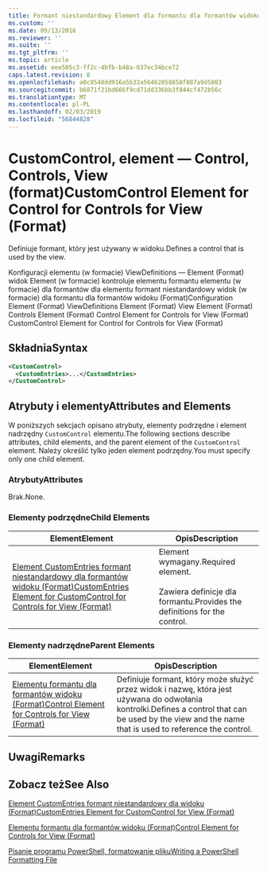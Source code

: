 ```yaml
---
title: Formant niestandardowy Element dla formantu dla formantów widoku (Format) | Dokumentacja firmy Microsoft
ms.custom: ''
ms.date: 09/13/2016
ms.reviewer: ''
ms.suite: ''
ms.tgt_pltfrm: ''
ms.topic: article
ms.assetid: eee505c3-ff2c-4bfb-b48a-037ec34bce72
caps.latest.revision: 8
ms.openlocfilehash: a0c8548dd916a5b32a56462058858f887a9d5803
ms.sourcegitcommit: b6871f21bd666f9cd71dd336bb3f844cf472b56c
ms.translationtype: MT
ms.contentlocale: pl-PL
ms.lasthandoff: 02/03/2019
ms.locfileid: "56844828"
---
```

# <a name="customcontrol-element-for-control-for-controls-for-view-format"></a><span data-ttu-id="f7ef9-102">CustomControl, element — Control, Controls, View (format)</span><span class="sxs-lookup"><span data-stu-id="f7ef9-102">CustomControl Element for Control for Controls for View (Format)</span></span>

<span data-ttu-id="f7ef9-103">Definiuje formant, który jest używany w widoku.</span><span class="sxs-lookup"><span data-stu-id="f7ef9-103">Defines a control that is used by the view.</span></span>

<span data-ttu-id="f7ef9-104">Konfiguracji elementu (w formacie) ViewDefinitions — Element (Format) widok Element (w formacie) kontroluje elementu formantu elementu (w formacie) dla formantów dla elementu formant niestandardowy widok (w formacie) dla formantu dla formantów widoku (Format)</span><span class="sxs-lookup"><span data-stu-id="f7ef9-104">Configuration Element (Format) ViewDefinitions Element (Format) View Element (Format) Controls Element (Format) Control Element for Controls for View (Format) CustomControl Element for Control for Controls for View (Format)</span></span>

## <a name="syntax"></a><span data-ttu-id="f7ef9-105">Składnia</span><span class="sxs-lookup"><span data-stu-id="f7ef9-105">Syntax</span></span>

```xml
<CustomControl>
  <CustomEntries>...</CustomEntries>
</CustomControl>
```

## <a name="attributes-and-elements"></a><span data-ttu-id="f7ef9-106">Atrybuty i elementy</span><span class="sxs-lookup"><span data-stu-id="f7ef9-106">Attributes and Elements</span></span>

<span data-ttu-id="f7ef9-107">W poniższych sekcjach opisano atrybuty, elementy podrzędne i element nadrzędny `CustomControl` elementu.</span><span class="sxs-lookup"><span data-stu-id="f7ef9-107">The following sections describe attributes, child elements, and the parent element of the `CustomControl` element.</span></span> <span data-ttu-id="f7ef9-108">Należy określić tylko jeden element podrzędny.</span><span class="sxs-lookup"><span data-stu-id="f7ef9-108">You must specify only one child element.</span></span>

### <a name="attributes"></a><span data-ttu-id="f7ef9-109">Atrybuty</span><span class="sxs-lookup"><span data-stu-id="f7ef9-109">Attributes</span></span>

<span data-ttu-id="f7ef9-110">Brak.</span><span class="sxs-lookup"><span data-stu-id="f7ef9-110">None.</span></span>

### <a name="child-elements"></a><span data-ttu-id="f7ef9-111">Elementy podrzędne</span><span class="sxs-lookup"><span data-stu-id="f7ef9-111">Child Elements</span></span>

|<span data-ttu-id="f7ef9-112">Element</span><span class="sxs-lookup"><span data-stu-id="f7ef9-112">Element</span></span>|<span data-ttu-id="f7ef9-113">Opis</span><span class="sxs-lookup"><span data-stu-id="f7ef9-113">Description</span></span>|
|-------------|-----------------|
|[<span data-ttu-id="f7ef9-114">Element CustomEntries formant niestandardowy dla formantów widoku (Format)</span><span class="sxs-lookup"><span data-stu-id="f7ef9-114">CustomEntries Element for CustomControl for Controls for View (Format)</span></span>](./customentries-element-for-customcontrol-for-controls-for-view-format.md)|<span data-ttu-id="f7ef9-115">Element wymagany.</span><span class="sxs-lookup"><span data-stu-id="f7ef9-115">Required element.</span></span><br /><br /> <span data-ttu-id="f7ef9-116">Zawiera definicje dla formantu.</span><span class="sxs-lookup"><span data-stu-id="f7ef9-116">Provides the definitions for the control.</span></span>|

### <a name="parent-elements"></a><span data-ttu-id="f7ef9-117">Elementy nadrzędne</span><span class="sxs-lookup"><span data-stu-id="f7ef9-117">Parent Elements</span></span>

|<span data-ttu-id="f7ef9-118">Element</span><span class="sxs-lookup"><span data-stu-id="f7ef9-118">Element</span></span>|<span data-ttu-id="f7ef9-119">Opis</span><span class="sxs-lookup"><span data-stu-id="f7ef9-119">Description</span></span>|
|-------------|-----------------|
|[<span data-ttu-id="f7ef9-120">Elementu formantu dla formantów widoku (Format)</span><span class="sxs-lookup"><span data-stu-id="f7ef9-120">Control Element for Controls for View (Format)</span></span>](./control-element-for-controls-for-view-format.md)|<span data-ttu-id="f7ef9-121">Definiuje formant, który może służyć przez widok i nazwę, która jest używana do odwołania kontrolki.</span><span class="sxs-lookup"><span data-stu-id="f7ef9-121">Defines a control that can be used by the view and the name that is used to reference the control.</span></span>|

## <a name="remarks"></a><span data-ttu-id="f7ef9-122">Uwagi</span><span class="sxs-lookup"><span data-stu-id="f7ef9-122">Remarks</span></span>

## <a name="see-also"></a><span data-ttu-id="f7ef9-123">Zobacz też</span><span class="sxs-lookup"><span data-stu-id="f7ef9-123">See Also</span></span>

[<span data-ttu-id="f7ef9-124">Element CustomEntries formant niestandardowy dla widoku (Format)</span><span class="sxs-lookup"><span data-stu-id="f7ef9-124">CustomEntries Element for CustomControl for View (Format)</span></span>](./customentries-element-for-customcontrol-for-controls-for-configuration-format.md)

[<span data-ttu-id="f7ef9-125">Elementu formantu dla formantów widoku (Format)</span><span class="sxs-lookup"><span data-stu-id="f7ef9-125">Control Element for Controls for View (Format)</span></span>](./control-element-for-controls-for-view-format.md)

[<span data-ttu-id="f7ef9-126">Pisanie programu PowerShell, formatowanie pliku</span><span class="sxs-lookup"><span data-stu-id="f7ef9-126">Writing a PowerShell Formatting File</span></span>](./writing-a-powershell-formatting-file.md)
